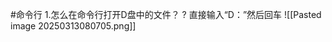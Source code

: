 #命令行
1.怎么在命令行打开D盘中的文件？
?
直接输入“D：”然后回车
![[Pasted image 20250313080705.png]]
<!--SR:!2025-03-20,3,250-->
